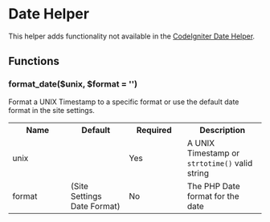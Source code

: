 # Date Helper

This helper adds functionality not available in the [CodeIgniter Date Helper](http://codeigniter.com/user_guide/helpers/date_helper.html).

## Functions


### format_date($unix, $format = '')

Format a UNIX Timestamp to a specific format or use the default date format in the site settings.

<table cellpadding="0" cellspacing="0">
	<tbody>
		<tr>
			<th width="100">Name</th>
			<th width="100">Default</th>
			<th width="100">Required</th>
			<th>Description</th>
		</tr>
		<tr>
			<td>unix</td>
			<td></td>
			<td>Yes</td>
			<td>A UNIX Timestamp or <code>strtotime()</code> valid string</td>
		</tr>
		<tr>
			<td>format</td>
			<td>(Site Settings Date Format)</td>
			<td>No</td>
			<td>The PHP Date format for the date</td>
		</tr>
	</tbody>
</table>
